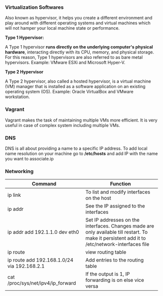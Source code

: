 ### Virtualization Softwares

Also known as hypervisor, it helps you create a different environment and play around with different operating systems and virtual machines which will not hamper your local machine state or performance.

**Type 1 Hypervisor:**

A Type 1 hypervisor **runs directly on the underlying computer's physical hardware**, interacting directly with its CPU, memory, and physical storage. For this reason, Type 1 hypervisors are also referred to as bare metal hypervisors. Example: VMware ESXi and Microsoft Hyper-V.

**Type 2 Hypervisor**

A Type 2 hypervisor, also called a hosted hypervisor, is a virtual machine (VM) manager that is installed as a software application on an existing operating system (OS). Example: Oracle VirtualBox and VMware workstation.

### Vagrant

Vagrant makes the task of maintaining multiple VMs more efficient. It is very useful in case of complex system including multiple VMs.

### DNS

DNS is all about providing a name to a specific IP address. To add local name resolution on your machine go to **/etc/hosts** and add IP with the name you want to associate.ip

### Networking

| Command | Function |
| --- | --- |
| ip link | To list and modify interfaces on the host |
| ip addr | See the IP assigned to the interfaces |
| ip addr add 192.1.1.0 dev eth0 | Set IP addresses on the interfaces. Changes made are only available till restart. To make it persistent add it to /etc/network-interfaces file |
| ip route | view routing table |
| ip route add 192.168.1.0/24 via 192.168.2.1 | Add entries to the routing table |
| cat /proc/sys/net/ipv4/ip_forward | If the output is 1, IP forwarding is on else vice versa |

